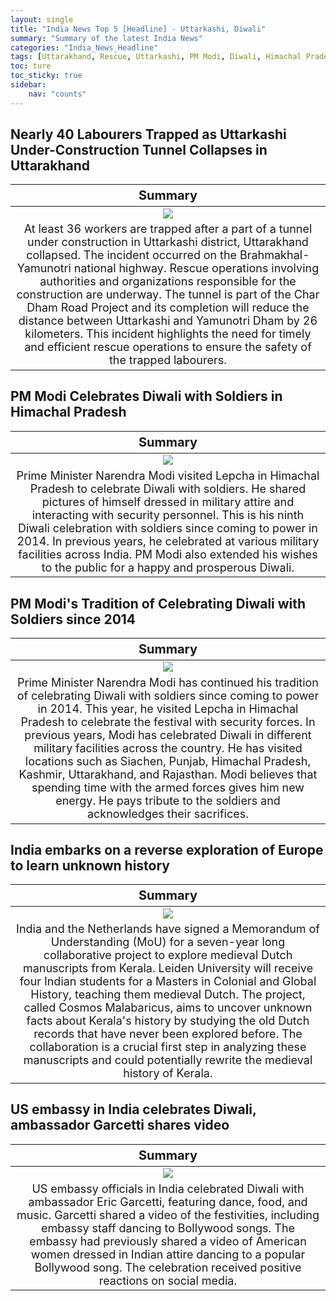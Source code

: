 ```yaml
---
layout: single
title: "India News Top 5 [Headline] - Uttarkashi, Diwali"
summary: "Summary of the latest India News"
categories: "India_News_Headline"
tags: [Uttarakhand, Rescue, Uttarkashi, PM Modi, Diwali, Himachal Pradesh, Netherlands, Medieval, US embassy, Dance]
toc: ture
toc_sticky: true
sidebar:
    nav: "counts"
---
```


<style>
table th:first-of-type {
    width: 100%;
    font-size: 20px;
}
table td:nth-of-type(1) {
    width: 100%;
    font-size: 18px;
}
</style>

## Nearly 40 Labourers Trapped as Uttarkashi Under-Construction Tunnel Collapses in Uttarakhand

Summary | 
:---:|
![](https://cdn.pixabay.com/photo/2017/05/15/22/10/tunnel-2316267_1280.jpg) |
At least 36 workers are trapped after a part of a tunnel under construction in Uttarkashi district, Uttarakhand collapsed. The incident occurred on the Brahmakhal-Yamunotri national highway. Rescue operations involving authorities and organizations responsible for the construction are underway. The tunnel is part of the Char Dham Road Project and its completion will reduce the distance between Uttarkashi and Yamunotri Dham by 26 kilometers. This incident highlights the need for timely and efficient rescue operations to ensure the safety of the trapped labourers. |

## PM Modi Celebrates Diwali with Soldiers in Himachal Pradesh

Summary | 
:---:|
![](https://cdn.pixabay.com/photo/2023/01/31/11/36/modi-7757884_1280.jpg) |
Prime Minister Narendra Modi visited Lepcha in Himachal Pradesh to celebrate Diwali with soldiers. He shared pictures of himself dressed in military attire and interacting with security personnel. This is his ninth Diwali celebration with soldiers since coming to power in 2014. In previous years, he celebrated at various military facilities across India. PM Modi also extended his wishes to the public for a happy and prosperous Diwali. |

## PM Modi's Tradition of Celebrating Diwali with Soldiers since 2014

Summary | 
:---:|
![](https://images.pexels.com/photos/1580085/pexels-photo-1580085.jpeg?auto=compress&cs=tinysrgb&w=1260&h=750&dpr=1) |
Prime Minister Narendra Modi has continued his tradition of celebrating Diwali with soldiers since coming to power in 2014. This year, he visited Lepcha in Himachal Pradesh to celebrate the festival with security forces. In previous years, Modi has celebrated Diwali in different military facilities across the country. He has visited locations such as Siachen, Punjab, Himachal Pradesh, Kashmir, Uttarakhand, and Rajasthan. Modi believes that spending time with the armed forces gives him new energy. He pays tribute to the soldiers and acknowledges their sacrifices. |

## India embarks on a reverse exploration of Europe to learn unknown history

Summary | 
:---:|
![](https://cdn.pixabay.com/photo/2019/08/06/11/58/city-4388160_1280.jpg) |
India and the Netherlands have signed a Memorandum of Understanding (MoU) for a seven-year long collaborative project to explore medieval Dutch manuscripts from Kerala. Leiden University will receive four Indian students for a Masters in Colonial and Global History, teaching them medieval Dutch. The project, called Cosmos Malabaricus, aims to uncover unknown facts about Kerala's history by studying the old Dutch records that have never been explored before. The collaboration is a crucial first step in analyzing these manuscripts and could potentially rewrite the medieval history of Kerala. |

## US embassy in India celebrates Diwali, ambassador Garcetti shares video

Summary | 
:---:|
![](https://images.pexels.com/photos/4386426/pexels-photo-4386426.jpeg?auto=compress&cs=tinysrgb&w=1260&h=750&dpr=1) |
US embassy officials in India celebrated Diwali with ambassador Eric Garcetti, featuring dance, food, and music. Garcetti shared a video of the festivities, including embassy staff dancing to Bollywood songs. The embassy had previously shared a video of American women dressed in Indian attire dancing to a popular Bollywood song. The celebration received positive reactions on social media. |